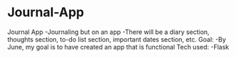 # Journal-App

Journal App
-Journaling but on an app
-There will be a diary section, thoughts section, to-do list section, important dates section, etc.
Goal:
-By June, my goal is to have created an app that is functional
Tech used:
-Flask
